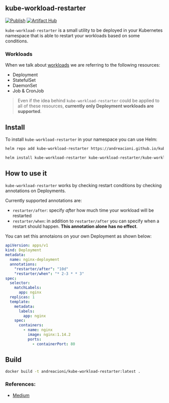 ## kube-workload-restarter

[![Publish](https://github.com/andreacioni/kube-workload-restarter/actions/workflows/main.yml/badge.svg)](https://github.com/andreacioni/kube-workload-restarter/actions/workflows/main.yml) [![Artifact Hub](https://img.shields.io/endpoint?url=https://artifacthub.io/badge/repository/kube-workload-restarter)](https://artifacthub.io/packages/search?repo=kube-workload-restarter)

`kube-workload-restarter` is a small utility to be deployed in your Kubernetes namespace that is able to restart your workloads based on some conditions.

### Workloads

When we talk about [workloads](https://kubernetes.io/docs/concepts/workloads/) we are referring to the following resources:

- Deployment
- StatefulSet
- DaemonSet
- Job & CronJob

> Even if the idea behind `kube-workload-restarter` could be applied to all of these resources, **currently only Deployment workloads are supported**.

## Install

To install `kube-workload-restarter` in your namespace you can use Helm:

```bash
helm repo add kube-workload-restarter https://andreacioni.github.io/kube-workload-restarter/

helm install kube-workload-restarter kube-workload-restarter/kube-workload-restarter --version <latest_version_here>
```

## How to use it

`kube-workload-restarter` works by checking restart conditions by checking annotations on Deployments.

Currently supported annotations are:

- `restarter/after`: specify _after_ how much time your workload will be restarted
- `restarter/when`: in addition to `restarter/after` you can specify when a restart should happen. **This annotation alone has no effect**.

You can set this annotaions on your own Deployment as shown below:

```yaml
apiVersion: apps/v1
kind: Deployment
metadata:
  name: nginx-deployment
  annotations:
    "restarter/after": "10d"
    "restarter/when": "* 2-3 * * 3"
spec:
  selector:
    matchLabels:
      app: nginx
  replicas: 1
  template:
    metadata:
      labels:
        app: nginx
    spec:
      containers:
        - name: nginx
          image: nginx:1.14.2
          ports:
            - containerPort: 80
```

## Build

```bash
docker build -t andreacioni/kube-workload-restarter:latest .
```

### References:

 - [Medium](TBD)
